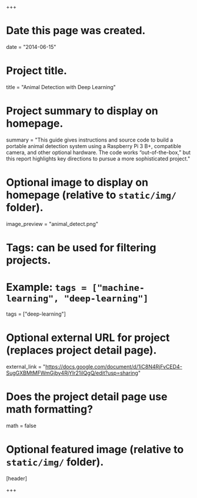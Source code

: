 +++
# Date this page was created.
date = "2014-06-15"

# Project title.
title = "Animal Detection with Deep Learning"

# Project summary to display on homepage.
summary = "This guide gives instructions and source code to build a portable animal detection system using a Raspberry Pi 3 B+, compatible camera, and other optional hardware. The code works “out-of-the-box,” but this report highlights key directions to pursue a more sophisticated project."

# Optional image to display on homepage (relative to `static/img/` folder).
image_preview = "animal_detect.png"

# Tags: can be used for filtering projects.
# Example: `tags = ["machine-learning", "deep-learning"]`
tags = ["deep-learning"]

# Optional external URL for project (replaces project detail page).
external_link = "https://docs.google.com/document/d/1iC8N4RjFvCED4-SugGXBMtMFWmGjby4RjYIr21ilQgQ/edit?usp=sharing"

# Does the project detail page use math formatting?
math = false

# Optional featured image (relative to `static/img/` folder).
[header]

+++